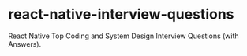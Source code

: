 # react-native-interview-questions
React Native Top Coding and System Design Interview Questions (with Answers). 
